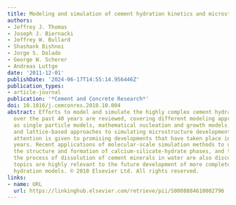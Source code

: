 ```yaml
---
title: Modeling and simulation of cement hydration kinetics and microstructure development
authors:
- Jeffrey J. Thomas
- Joseph J. Biernacki
- Jeffrey W. Bullard
- Shashank Bishnoi
- Jorge S. Dolado
- George W. Scherer
- Andreas Luttge
date: '2011-12-01'
publishDate: '2024-06-17T14:55:14.956446Z'
publication_types:
- article-journal
publication: '*Cement and Concrete Research*'
doi: 10.1016/j.cemconres.2010.10.004
abstract: Efforts to model and simulate the highly complex cement hydration process
  over the past 40 years are reviewed, covering different modeling approaches such
  as single particle models, mathematical nucleation and growth models, and vector
  and lattice-based approaches to simulating microstructure development. Particular
  attention is given to promising developments that have taken place in the past few
  years. Recent applications of molecular-scale simulation methods to understanding
  the structure and formation of calcium-silicate-hydrate phases, and to understanding
  the process of dissolution of cement minerals in water are also discussed, as these
  topics are highly relevant to the future development of more complete and fundamental
  hydration models. © 2010 Elsevier Ltd. All rights reserved.
links:
- name: URL
  url: https://linkinghub.elsevier.com/retrieve/pii/S0008884610002796
---
```

